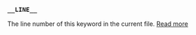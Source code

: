 ### `__LINE__`

The line number of this keyword in the current file. [Read more](static_docs/descriptions/__LINE__.md)
